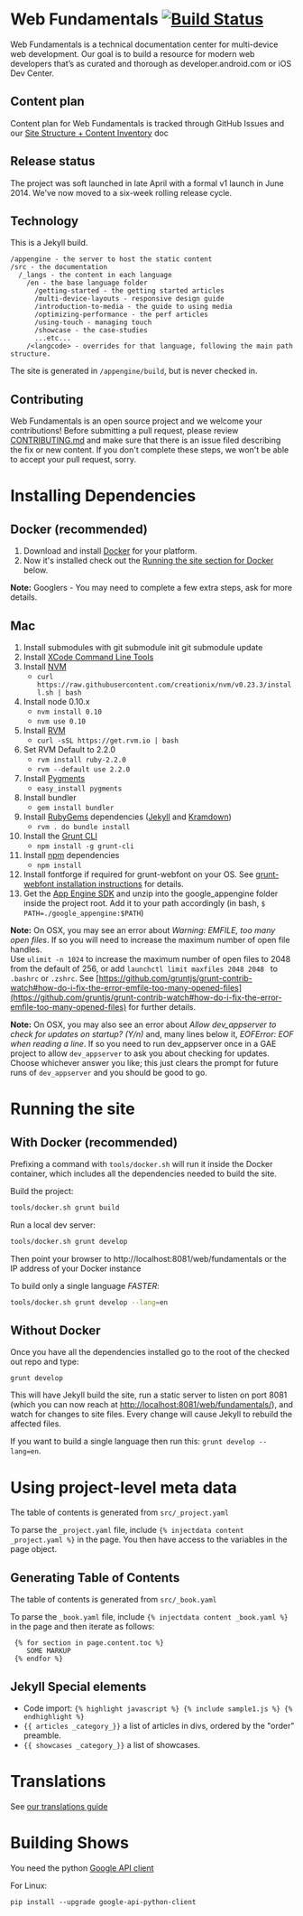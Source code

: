 Web Fundamentals <material-branch> [![Build Status](https://travis-ci.org/google/WebFundamentals.svg?branch=material-branch)](https://travis-ci.org/google/WebFundamentals)
================

Web Fundamentals is a technical documentation center for multi-device web
development.  Our goal is to build a resource for modern web developers
that’s as curated and thorough as developer.android.com or iOS Dev Center.

Content plan
------------
Content plan for Web Fundamentals is tracked through GitHub Issues and our [Site Structure + Content Inventory](http://goo.gl/nWDD0M) doc


Release status
--------------

The project was soft launched in late April with a formal v1 launch in June 2014.  We've now moved to a six-week rolling release cycle.

Technology
----------

This is a Jekyll build.

```
/appengine - the server to host the static content
/src - the documentation
  /_langs - the content in each language
    /en - the base language folder
      /getting-started - the getting started articles
      /multi-device-layouts - responsive design guide
      /introduction-to-media - the guide to using media
      /optimizing-performance - the perf articles
      /using-touch - managing touch
      /showcase - the case-studies
      ...etc...
    /<langcode> - overrides for that language, following the main path structure.
```

The site is generated in `/appengine/build`, but is never checked in.


Contributing
------------

Web Fundamentals is an open source project and we welcome your contributions!
Before submitting a pull request, please review [CONTRIBUTING.md](CONTRIBUTING.md)
and make sure that there is an issue filed describing the fix or new content.
If you don't complete these steps, we won't be able to accept your pull request, sorry.


Installing Dependencies
=======================

Docker (recommended)
--------------------
1. Download and install [Docker](https://docs.docker.com/installation/) for your platform.
1. Now it's installed check out the [Running the site section for Docker](https://github.com/google/webfundamentals#running-the-site) below.

**Note:** Googlers - You may need to complete a few extra steps, ask for more details.


Mac
---

1. Install submodules with
    git submodule init
    git submodule update
1. Install [XCode Command Line Tools](https://developer.apple.com/xcode/downloads/)
1. Install [NVM](https://github.com/creationix/nvm)
    * `curl https://raw.githubusercontent.com/creationix/nvm/v0.23.3/install.sh | bash`
1. Install node 0.10.x
    * `nvm install 0.10`
    * `nvm use 0.10`
1. Install [RVM](https://rvm.io/rubies/default)
    * `curl -sSL https://get.rvm.io | bash`
1. Set RVM Default to 2.2.0
    * `rvm install ruby-2.2.0`
    * `rvm --default use 2.2.0`
1. Install [Pygments](http://pygments.org/)
    * `easy_install pygments`
1. Install bundler
    * `gem install bundler`
1. Install [RubyGems](https://rubygems.org/) dependencies ([Jekyll](http://jekyllrb.com/) and [Kramdown](http://kramdown.gettalong.org/))
    * `rvm . do bundle install`
1. Install the [Grunt CLI](http://gruntjs.com/)
    * `npm install -g grunt-cli`
1. Install [npm](https://www.npmjs.org) dependencies
    * `npm install`
1. Install fontforge if required for grunt-webfont on your OS.  See [grunt-webfont installation instructions](https://github.com/sapegin/grunt-webfont/blob/master/Readme.md#installation) for details.
1. Get the [App Engine SDK](https://cloud.google.com/appengine/downloads) and unzip into the google_appengine folder inside the project root. Add it to your path accordingly (in bash, `$ PATH=./google_appengine:$PATH`)

**Note:** On OSX, you may see an error about *Warning: EMFILE, too many open files*.
If so you will need to increase the maximum number of open file handles.  
Use `ulimit -n 1024` to increase the maximum number of open files to 2048 from
the default of 256, or add `launchctl limit maxfiles 2048 2048 ` to `.bashrc`
or `.zshrc`. See [https://github.com/gruntjs/grunt-contrib-watch#how-do-i-fix-the-error-emfile-too-many-opened-files](https://github.com/gruntjs/grunt-contrib-watch#how-do-i-fix-the-error-emfile-too-many-opened-files)
for further details.

**Note:** On OSX, you may also see an error about *Allow dev_appserver to check
for updates on startup? (Y/n)* and, many lines below it, *EOFError: EOF when
reading a line*. If so you need to run dev_appserver once in a GAE project to
allow `dev_appserver` to ask you about checking for updates. Choose whichever
answer you like; this just clears the prompt for future runs of `dev_appserver`
and you should be good to go.


Running the site
================

With Docker (recommended)
-------------------------

Prefixing a command with `tools/docker.sh` will run it inside the Docker container,
which includes all the dependencies needed to build the site.


Build the project:

```sh
tools/docker.sh grunt build
```

Run a local dev server:

```sh
tools/docker.sh grunt develop
```
Then point your browser to http://localhost:8081/web/fundamentals or the
IP address of your Docker instance

To build only a single language *FASTER*:

```sh
tools/docker.sh grunt develop --lang=en
```


Without Docker
--------------

Once you have all the dependencies installed go to the root of the checked out repo and type:

```
grunt develop
```

This will have Jekyll build the site, run a static server to listen on
port 8081 (which you can now reach at
[http://localhost:8081/web/fundamentals/](http://localhost:8081/web/fundamentals/)),
and watch for changes to site files. Every change will cause Jekyll to rebuild
the affected files.

If you want to build a single language then run this: `grunt develop --lang=en`.



Using project-level meta data
=============================

The table of contents is generated from `src/_project.yaml`

To parse the `_project.yaml` file, include `{% injectdata content _project.yaml %}` in the page. You then have access to the variables in the page object.


Generating Table of Contents
----------------------------

The table of contents is generated from `src/_book.yaml`

To parse the `_book.yaml` file, include `{% injectdata content _book.yaml %}` in the page and then iterate as follows:

     {% for section in page.content.toc %}
        SOME MARKUP
     {% endfor %}

Jekyll Special elements
-----------------------

* Code import: `{% highlight javascript %} {% include sample1.js %} {% endhighlight %}`
* `{{ articles _category_}}` a list of articles in divs, ordered by the "order" preamble.
* `{{ showcases _category_}}` a list of showcases.


Translations
============

See [our translations guide](TRANSLATION.md)

Building Shows
==============

You need the python [Google API client](https://developers.google.com/api-client-library/python/start/installation)

For Linux:

    pip install --upgrade google-api-python-client
